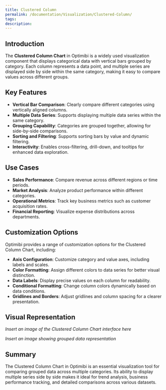 ```yaml
---
title: Clustered Column
permalink: /documentation/Visualization/Clustered-Column/
tags:
description: 
---
```


## Introduction  

The **Clustered Column Chart** in Optimibi is a widely used visualization component that displays categorical data with vertical bars grouped by category. Each column represents a data point, and multiple series are displayed side by side within the same category, making it easy to compare values across different groups.  

## Key Features  

- **Vertical Bar Comparison**: Clearly compare different categories using vertically aligned columns.  
- **Multiple Data Series**: Supports displaying multiple data series within the same category.  
- **Grouping Capability**: Categories are grouped together, allowing for side-by-side comparisons.  
- **Sorting and Filtering**: Supports sorting bars by value and dynamic filtering.  
- **Interactivity**: Enables cross-filtering, drill-down, and tooltips for enhanced data exploration.  

## Use Cases  

- **Sales Performance**: Compare revenue across different regions or time periods.  
- **Market Analysis**: Analyze product performance within different categories.  
- **Operational Metrics**: Track key business metrics such as customer acquisition rates.  
- **Financial Reporting**: Visualize expense distributions across departments.  

## Customization Options  

Optimibi provides a range of customization options for the Clustered Column Chart, including:  

- **Axis Configuration**: Customize category and value axes, including labels and scales.  
- **Color Formatting**: Assign different colors to data series for better visual distinction.  
- **Data Labels**: Display precise values on each column for readability.  
- **Conditional Formatting**: Change column colors dynamically based on data conditions.  
- **Gridlines and Borders**: Adjust gridlines and column spacing for a clearer presentation.  

## Visual Representation  

*Insert an image of the Clustered Column Chart interface here*  



*Insert an image showing grouped data representation*  



## Summary  

The Clustered Column Chart in Optimibi is an essential visualization tool for comparing grouped data across multiple categories. Its ability to display multiple series side by side makes it ideal for trend analysis, business performance tracking, and detailed comparisons across various datasets.  